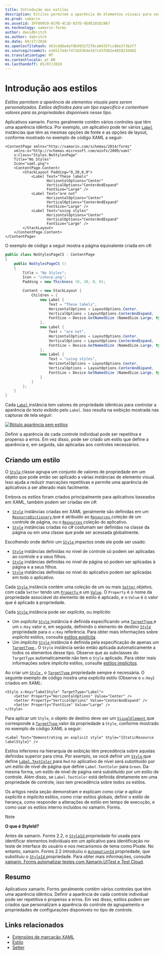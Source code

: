 ```yaml
---
title: Introdução aos estilos
description: Estilos permitem a aparência de elementos visuais para serem personalizados. Estilos definidos para um tipo específico e contenham valores para as propriedades disponíveis nesse tipo.
ms.prod: xamarin
ms.assetid: 3FF899C0-6CFB-4C1D-837D-9E9E10181967
ms.technology: xamarin-forms
author: davidbritch
ms.author: dabritch
ms.date: 04/27/2016
ms.openlocfilehash: 453c4d6edafd6493272f8ca0435fcc86e2f3b2f7
ms.sourcegitcommit: e16517edcf471b53b4e347cd3fd82e485923d482
ms.translationtype: MT
ms.contentlocale: pt-BR
ms.lasthandoff: 05/07/2018
---
```

# <a name="introduction-to-styles"></a>Introdução aos estilos

_Estilos permitem a aparência de elementos visuais para serem personalizados. Estilos definidos para um tipo específico e contenham valores para as propriedades disponíveis nesse tipo._

Aplicativos xamarin. Forms geralmente contêm vários controles que têm uma aparência idêntica. Por exemplo, um aplicativo pode ter vários [ `Label` ](https://developer.xamarin.com/api/type/Xamarin.Forms.Label/) instâncias que têm as mesmas opções de fonte e as opções de layout, conforme mostrado no exemplo de código XAML a seguir:

```xaml
<ContentPage xmlns="http://xamarin.com/schemas/2014/forms"
    xmlns:x="http://schemas.microsoft.com/winfx/2009/xaml"
    x:Class="Styles.NoStylesPage"
    Title="No Styles"
    Icon="xaml.png">
    <ContentPage.Content>
        <StackLayout Padding="0,20,0,0">
            <Label Text="These labels"
                   HorizontalOptions="Center"
                   VerticalOptions="CenterAndExpand"
                   FontSize="Large" />
            <Label Text="are not"
                   HorizontalOptions="Center"
                   VerticalOptions="CenterAndExpand"
                   FontSize="Large" />
            <Label Text="using styles"
                   HorizontalOptions="Center"
                   VerticalOptions="CenterAndExpand"
                   FontSize="Large" />
        </StackLayout>
    </ContentPage.Content>
</ContentPage>
```

O exemplo de código a seguir mostra a página equivalente criada em c#:

```csharp
public class NoStylesPageCS : ContentPage
{
    public NoStylesPageCS ()
    {
        Title = "No Styles";
        Icon = "csharp.png";
        Padding = new Thickness (0, 20, 0, 0);

        Content = new StackLayout {
            Children = {
                new Label {
                    Text = "These labels",
                    HorizontalOptions = LayoutOptions.Center,
                    VerticalOptions = LayoutOptions.CenterAndExpand,
                    FontSize = Device.GetNamedSize (NamedSize.Large, typeof(Label))
                },
                new Label {
                    Text = "are not",
                    HorizontalOptions = LayoutOptions.Center,
                    VerticalOptions = LayoutOptions.CenterAndExpand,
                    FontSize = Device.GetNamedSize (NamedSize.Large, typeof(Label))
                },
                new Label {
                    Text = "using styles",
                    HorizontalOptions = LayoutOptions.Center,
                    VerticalOptions = LayoutOptions.CenterAndExpand,
                    FontSize = Device.GetNamedSize (NamedSize.Large, typeof(Label))
                }
            }
        };
    }
}
```

Cada [ `Label` ](https://developer.xamarin.com/api/type/Xamarin.Forms.Label/) instância tem valores de propriedade idênticas para controlar a aparência do texto exibido pelo `Label`. Isso resulta na exibição mostrada nas capturas de tela seguir:

[![](introduction-images/no-styles.png "Rótulo aparência sem estilos")](introduction-images/no-styles-large.png#lightbox "aparência sem estilos de rótulo")

Definir a aparência de cada controle individual pode ser repetitiva e propenso a erros. Em vez disso, pode ser criado um estilo que define a aparência e, em seguida, são aplicadas aos controles necessários.

## <a name="creating-a-style"></a>Criando um estilo

O [ `Style` ](https://developer.xamarin.com/api/type/Xamarin.Forms.Style/) classe agrupa um conjunto de valores de propriedade em um objeto que pode então ser aplicado a várias instâncias de elemento visual. Isso ajuda a reduzir marcações repetitivas e permite uma aparência de aplicativos a ser alterado mais facilmente.

Embora os estilos foram criados principalmente para aplicativos baseados em XAML, também podem ser criadas em c#:

- [`Style`](https://developer.xamarin.com/api/type/Xamarin.Forms.Style/) instâncias criadas em XAML geralmente são definidas em um [ `ResourceDictionary` ](https://developer.xamarin.com/api/type/Xamarin.Forms.ResourceDictionary/) que é atribuído ao [ `Resources` ](https://developer.xamarin.com/api/property/Xamarin.Forms.VisualElement.Resources/) coleção de um controle de página, ou o [ `Resources` ](https://developer.xamarin.com/api/property/Xamarin.Forms.Application.Resources/) coleção do aplicativo.
- [`Style`](https://developer.xamarin.com/api/type/Xamarin.Forms.Style/) instâncias criadas no c# costumam ser definidas na classe da página ou em uma classe que pode ser acessada globalmente.

Escolhendo onde definir um [ `Style` ](https://developer.xamarin.com/api/type/Xamarin.Forms.Style/) impactos onde ele pode ser usado:

- [`Style`](https://developer.xamarin.com/api/type/Xamarin.Forms.Style/) instâncias definidas no nível de controle só podem ser aplicadas ao controle e a seus filhos.
- [`Style`](https://developer.xamarin.com/api/type/Xamarin.Forms.Style/) instâncias definidas no nível de página só podem ser aplicadas à página e a seus filhos.
- [`Style`](https://developer.xamarin.com/api/type/Xamarin.Forms.Style/) instâncias definidas no nível do aplicativo podem ser aplicadas em todo o aplicativo.

Cada [ `Style` ](https://developer.xamarin.com/api/type/Xamarin.Forms.Style/) instância contém uma coleção de um ou mais [ `Setter` ](https://developer.xamarin.com/api/type/Xamarin.Forms.Setter/) objetos, com cada `Setter` tendo um [ `Property` ](https://developer.xamarin.com/api/property/Xamarin.Forms.Setter.Property/) e um [`Value`](https://developer.xamarin.com/api/property/Xamarin.Forms.Setter.Value/). O `Property` é o nome da propriedade associável do elemento de estilo é aplicado, e o `Value` é o valor que é aplicado à propriedade.

Cada [ `Style` ](https://developer.xamarin.com/api/type/Xamarin.Forms.Style/) instância pode ser *explícita*, ou *implícita*:

- Um *explícita* [ `Style` ](https://developer.xamarin.com/api/type/Xamarin.Forms.Style/) instância é definida especificando uma [ `TargetType` ](https://developer.xamarin.com/api/property/Xamarin.Forms.Style.TargetType/) e um `x:Key` valor e, em seguida, definindo o elemento de destino [ `Style` ](https://developer.xamarin.com/api/property/Xamarin.Forms.VisualElement.Style/) propriedade para o `x:Key` referência. Para obter mais informações sobre *explícita* estilos, consulte [estilos explícita](~/xamarin-forms/user-interface/styles/explicit.md).
- Um *implícita* [ `Style` ](https://developer.xamarin.com/api/type/Xamarin.Forms.Style/) instância é definida pela especificação de apenas um [ `TargetType` ](https://developer.xamarin.com/api/property/Xamarin.Forms.Style.TargetType/). O `Style` instância serão então aplicada automaticamente a todos os elementos desse tipo. Observe que as subclasses do `TargetType` automaticamente não tem o `Style` aplicado. Para obter mais informações sobre *implícita* estilos, consulte [estilos implícitos](~/xamarin-forms/user-interface/styles/implicit.md).

Ao criar um [ `Style` ](https://developer.xamarin.com/api/type/Xamarin.Forms.Style/), o [ `TargetType` ](https://developer.xamarin.com/api/property/Xamarin.Forms.Style.TargetType/) propriedade sempre é necessária. O seguinte exemplo de código mostra uma *explícita* estilo (Observe o `x:Key`) criados em XAML:

```xaml
<Style x:Key="labelStyle" TargetType="Label">
    <Setter Property="HorizontalOptions" Value="Center" />
    <Setter Property="VerticalOptions" Value="CenterAndExpand" />
    <Setter Property="FontSize" Value="Large" />
</Style>
```

Para aplicar um `Style`, o objeto de destino deve ser um [ `VisualElement` ](https://developer.xamarin.com/api/type/Xamarin.Forms.VisualElement/) que corresponde a [ `TargetType` ](https://developer.xamarin.com/api/property/Xamarin.Forms.Style.TargetType/) valor da propriedade a `Style`, conforme mostrado no exemplo de código XAML a seguir:

```xaml
<Label Text="Demonstrating an explicit style" Style="{StaticResource labelStyle}" />
```

Estilos inferiores na hierarquia de exibição têm precedência sobre aquelas definidas superior para cima. Por exemplo, se você definir um [ `Style` ](https://developer.xamarin.com/api/type/Xamarin.Forms.Style/) que define [ `Label.TextColor` ](https://developer.xamarin.com/api/property/Xamarin.Forms.Label.TextColor/) para `Red` no aplicativo de nível será substituído por um estilo de nível de página que define `Label.TextColor` para `Green`. Da mesma forma, um estilo de nível de página será substituído por um estilo de controle. Além disso, se `Label.TextColor` está definida diretamente em uma propriedade de controle, isso tem precedência sobre todos os estilos.

Os artigos nesta seção demonstram e explicam como criar e aplicar *explícita* e *implícita* estilos, como criar estilos globais, definir o estilo de herança, como responder a alterações de estilo em tempo de execução, e como usar os estilos interno incluídos no xamarin. Forms.

> [!NOTE]
> **O que é StyleId?**
>
> Antes de xamarin. Forms 2.2, o [ `StyleId` ](https://developer.xamarin.com/api/property/Xamarin.Forms.Element.StyleId/) propriedade foi usada para identificar elementos individuais em um aplicativo para identificação no teste de interface do usuário e nos mecanismos de tema como Pixate. No entanto, xamarin. Forms 2.2 introduziu o [ `AutomationId` ](https://developer.xamarin.com/api/property/Xamarin.Forms.Element.AutomationId/) propriedade, que substituiu o [ `StyleId` ](https://developer.xamarin.com/api/property/Xamarin.Forms.Element.StyleId/) propriedade. Para obter mais informações, consulte [xamarin. Forms automatizar testes com Xamarin.UITest e Test Cloud](~/xamarin-forms/deploy-test/uitest-and-test-cloud.md).

## <a name="summary"></a>Resumo

Aplicativos xamarin. Forms geralmente contêm vários controles que têm uma aparência idêntica. Definir a aparência de cada controle individual pode ser repetitiva e propenso a erros. Em vez disso, estilos podem ser criados que personalizam a aparência do controle de agrupamento e propriedades de configurações disponíveis no tipo de controle.


## <a name="related-links"></a>Links relacionados

- [Extensões de marcação XAML](~/xamarin-forms/xaml/xaml-basics/xaml-markup-extensions.md)
- [Estilo](https://developer.xamarin.com/api/type/Xamarin.Forms.Style/)
- [Setter](https://developer.xamarin.com/api/type/Xamarin.Forms.Setter/)
